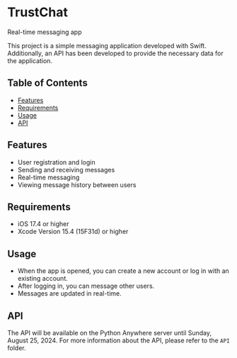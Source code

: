 # TrustChat
Real-time messaging app

This project is a simple messaging application developed with Swift. Additionally, an API has been developed to provide the necessary data for the application.

## Table of Contents

- [Features](#features)
- [Requirements](#requirements)
- [Usage](#usage)
- [API](#api)

## Features

- User registration and login
- Sending and receiving messages
- Real-time messaging
- Viewing message history between users

## Requirements

- iOS 17.4 or higher
- Xcode Version 15.4 (15F31d) or higher

## Usage

- When the app is opened, you can create a new account or log in with an existing account.
- After logging in, you can message other users.
- Messages are updated in real-time.

## API
The API will be available on the Python Anywhere server until Sunday, August 25, 2024.
For more information about the API, please refer to the `API` folder.

